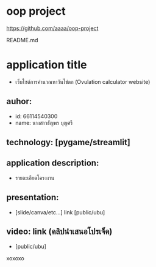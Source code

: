 # oop project
https://github.com/aaaa/oop-project

README.md

# application title
* เว็บไซต์การคำนวณหาวันไข่ตก (Ovulation calculator website)
## auhor:
  * id: 66114540300
  * name: นางสาวธัญพร บุญศรี
   
## technology: [pygame/streamlit]
  
## application description:
  * รายละเอียดโครงงาน

## presentation: 
  * [slide/canva/etc...]  link [public/ubu]

## video: link (คลิปนำเสนอโปรเจ็ค)
  * [public/ubu]
    
xoxoxo

